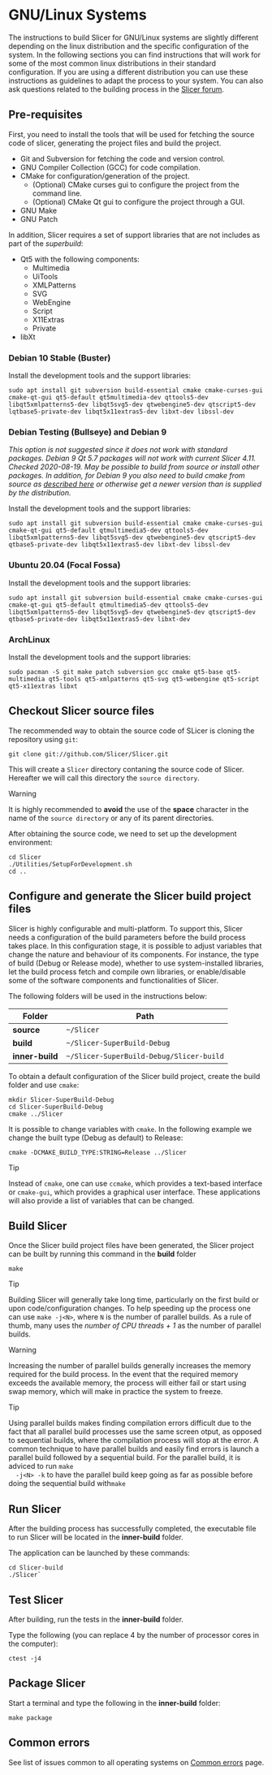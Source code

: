 # GNU/Linux Systems

The instructions to build Slicer for GNU/Linux systems are slightly different
depending on the linux distribution and the specific configuration of the
system. In the following sections you can find instructions that will work for
some of the most common linux distributions in their standard configuration. If
you are using a different distribution you can use these instructions as
guidelines to adapt the process to your system. You can also ask questions
related to the building process in the [Slicer forum](https://discourse.slicer.org).

## Pre-requisites

First, you need to install the tools that will be used for fetching the source
code of slicer, generating the project files and build the project.

- Git and Subversion for fetching the code and version control.
- GNU Compiler Collection (GCC) for code compilation.
- CMake for configuration/generation of the project.
  - (Optional) CMake curses gui to configure the project from the command line.
  - (Optional) CMake Qt gui to configure the project through a GUI.
- GNU Make
- GNU Patch
  
In addition, Slicer requires a set of support libraries that are not includes as
part of the *superbuild*:

- Qt5 with the following components:
  - Multimedia
  - UiTools
  - XMLPatterns
  - SVG
  - WebEngine
  - Script
  - X11Extras
  - Private
- libXt
  
### Debian 10 Stable (Buster)

Install the development tools and the support libraries:
```
sudo apt install git subversion build-essential cmake cmake-curses-gui cmake-qt-gui qt5-default qt5multimedia-dev qttools5-dev libqt5xmlpatterns5-dev libqt5svg5-dev qtwebengine5-dev qtscript5-dev  lqtbase5-private-dev libqt5x11extras5-dev libxt-dev libssl-dev
```

### Debian Testing (Bullseye) and Debian 9

*This option is not suggested since it does not work with standard packages.  Debian 9 Qt 5.7 packages will not work with current Slicer 4.11.  Checked 2020-08-19.  May be possible to build from source or install other packages.  In addition, for Debian 9 you also need to build cmake from source as [described here](https://cmake.org/install/) or otherwise get a newer version than is supplied by the distribution.*

Install the development tools and the support libraries:
```
sudo apt install git subversion build-essential cmake cmake-curses-gui cmake-qt-gui qt5-default qtmultimedia5-dev qttools5-dev libqt5xmlpatterns5-dev libqt5svg5-dev qtwebengine5-dev qtscript5-dev qtbase5-private-dev libqt5x11extras5-dev libxt-dev libssl-dev
```

### Ubuntu 20.04 (Focal Fossa)

Install the development tools and the support libraries:
```
sudo apt install git subversion build-essential cmake cmake-curses-gui cmake-qt-gui qt5-default qtmultimedia5-dev qttools5-dev libqt5xmlpatterns5-dev libqt5svg5-dev qtwebengine5-dev qtscript5-dev qtbase5-private-dev libqt5x11extras5-dev libxt-dev 
```
### ArchLinux

Install the development tools and the support libraries:

```
sudo pacman -S git make patch subversion gcc cmake qt5-base qt5-multimedia qt5-tools qt5-xmlpatterns qt5-svg qt5-webengine qt5-script qt5-x11extras libxt
```

## Checkout Slicer source files

The recommended way to obtain the source code of SLicer is cloning the repository using `git`:

```
git clone git://github.com/Slicer/Slicer.git
```

This will create a `Slicer` directory contaning the source code of Slicer.
Hereafter we will call this directory the `source directory`.

<div class="admonition warning">
 
  <p class="admonition-title">Warning</p>

  <p>It is highly recommended to <b>avoid</b> the use of the <b>space</b>
  character in the name of the <code class="docutils literal notranslate"><span
  class="pre">source directory</span></code> or any of its parent
  directories.</p> </div>


After obtaining the source code, we need to set up the development environment:

```
cd Slicer
./Utilities/SetupForDevelopment.sh
cd ..
```

[comment]: <> (TODO: Link to the readthedocs equivalent of https://www.slicer.org/wiki/Documentation/Nightly/Developers/DevelopmentWithGit)

## Configure and generate the Slicer build project files
 
Slicer is highly configurable and multi-platform. To support this,
Slicer needs a configuration of the build parameters before the build process
takes place. In this configuration stage, it is possible to adjust variables
that change the nature and behaviour of its components. For instance, the type
of build (Debug or Release mode), whether to use system-installed libraries,
let the build process fetch and compile own libraries, or enable/disable some of
the software components and functionalities of Slicer.

The following folders will be used in the instructions below:

| Folder          | Path   |
|-----------------|--------|
| **source**      | `~/Slicer` |
| **build**       |  `~/Slicer-SuperBuild-Debug` |
| **inner-build** |  `~/Slicer-SuperBuild-Debug/Slicer-build` |

To obtain a default configuration of the Slicer build project, create the build folder and use `cmake`:

```
mkdir Slicer-SuperBuild-Debug
cd Slicer-SuperBuild-Debug
cmake ../Slicer
```
It is possible to change variables with `cmake`. In the following example we
change the built type (Debug as default) to Release:

```
cmake -DCMAKE_BUILD_TYPE:STRING=Release ../Slicer
```

<div class="admonition tip">
 
  <p class="admonition-title">Tip</p>

  <p>Instead of <code class="docutils literal notranslate"><span
  class="pre">cmake</span></code>, one can use <code class="docutils literal
  notranslate"><span class="pre">ccmake</span></code>, which provides a
  text-based interface or <code class="docutils literal notranslate"><span
  class="pre">cmake-gui</span></code>, which provides a graphical user interface.
  These applications will also provide a list of variables that can be changed.
  </p>

</div>

## Build Slicer

Once the Slicer build project files have been generated, the Slicer project can
be built by running this command in the **build** folder

```
make
```

<div class="admonition tip">
 
  <p class="admonition-title">Tip</p> 
  
  <p>Building Slicer will generally take long
  time, particularly on the first build or upon code/configuration changes. To
  help speeding up the process one can use <code class="docutils literal
  notranslate"><span class="pre">make -j&lt;N&gt;</span></code>, where <code
  class="docutils literal notranslate"><span class="pre">N</span></code> is the
  number of parallel builds. As a rule of thumb, many uses the <em>number of CPU
  threads + 1</em> as the number of parallel builds.</p>
  

</div>


<div class="admonition warning">
 
  <p class="admonition-title">Warning</p>

  <p>Increasing the number of parallel builds generally
  increases the memory required for the build process. In the event that the
  required memory exceeds the available memory, the process will either fail or
  start using swap memory, which will make in practice the system to freeze.</p>

</div>

<div class="admonition tip">
 
  <p class="admonition-title">Tip</p> 
  
  <p>Using parallel builds makes finding compilation errors difficult due to the
  fact that all parallel build processes use the same screen otput, as opposed
  to sequential builds, where the compilation process will stop at the error. A
  common technique to have parallel builds and easily find errors is launch a
  parallel build followed by a sequential build. For the parallel build, it is adviced to run <code
  class="docutils literal notranslate"><span class="pre">make
  -j&lt;N&gt; -k</span></code> to have the parallel build keep going as far as
  possible before doing the sequential build with<code class="docutils literal
  notranslate"><span class="pre">make</span></code></p>

</div>


## Run Slicer

After the building process has successfully completed, the executable file to
run Slicer will be located in the **inner-build** folder.

The application can be launched by these commands:
```
cd Slicer-build
./Slicer`
```

## Test Slicer

After building, run the tests in the **inner-build** folder.

Type the following (you can replace 4 by the number of processor cores in the computer):
```
ctest -j4
```

## Package Slicer

Start a terminal and type the following in the **inner-build** folder:
```
make package
```

## Common errors

See list of issues common to all operating systems on [Common errors](common_errors.md) page.
